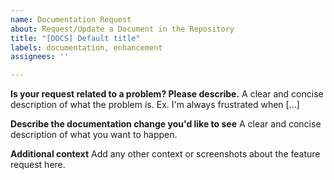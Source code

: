 ```yaml
---
name: Documentation Request
about: Request/Update a Document in the Repository
title: "[DOCS] Default title"
labels: documentation, enhancement
assignees: ''

---
```


**Is your request related to a problem? Please describe.**
A clear and concise description of what the problem is. Ex. I'm always frustrated when [...]

**Describe the documentation change you'd like to see**
A clear and concise description of what you want to happen.

**Additional context**
Add any other context or screenshots about the feature request here.
